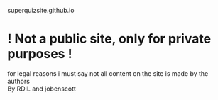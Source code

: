 superquizsite.github.io
# ! Not a public site, only for private purposes !  
for legal reasons i must say not all content on the site is made by the authors   
By RDIL and jobenscott
